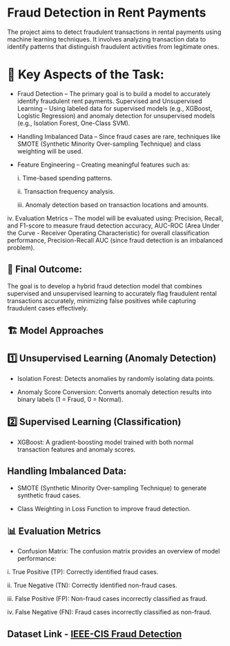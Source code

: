 # Fraud Detection in Rent Payments

The project aims to detect fraudulent transactions in rental payments using machine learning techniques. It involves analyzing transaction data to identify patterns that distinguish fraudulent activities from legitimate ones.


# 🔹 Key Aspects of the Task:

- Fraud Detection – The primary goal is to build a model to accurately identify fraudulent rent payments.
Supervised and Unsupervised Learning – Using labeled data for supervised models (e.g., XGBoost, Logistic Regression) and anomaly detection for unsupervised models (e.g., Isolation Forest, One-Class SVM).

- Handling Imbalanced Data – Since fraud cases are rare, techniques like SMOTE (Synthetic Minority Over-sampling Technique) and class weighting will be used.

- Feature Engineering – Creating meaningful features such as:
  
   i. Time-based spending patterns.

   ii. Transaction frequency analysis.

   iii. Anomaly detection based on transaction locations and amounts.

iv. Evaluation Metrics – The model will be evaluated using:  Precision, Recall, and F1-score to measure fraud detection accuracy, AUC-ROC (Area Under the Curve - Receiver Operating Characteristic) for overall classification performance,  Precision-Recall AUC (since fraud detection is an imbalanced problem).

## 🔹 Final Outcome:
The goal is to develop a hybrid fraud detection model that combines supervised and unsupervised learning to accurately flag fraudulent rental transactions accurately, minimizing false positives while capturing fraudulent cases effectively.


## 🏗 Model Approaches

## 1️⃣ Unsupervised Learning (Anomaly Detection)

- Isolation Forest: Detects anomalies by randomly isolating data points.

- Anomaly Score Conversion: Converts anomaly detection results into binary labels (1 = Fraud, 0 = Normal).

## 2️⃣ Supervised Learning (Classification)

- XGBoost: A gradient-boosting model trained with both normal transaction features and anomaly scores.

## Handling Imbalanced Data:

- SMOTE (Synthetic Minority Over-sampling Technique) to generate synthetic fraud cases.

- Class Weighting in Loss Function to improve fraud detection.

## 📊 Evaluation Metrics

- Confusion Matrix: The confusion matrix provides an overview of model performance:

i. True Positive (TP): Correctly identified fraud cases.

ii. True Negative (TN): Correctly identified non-fraud cases.

iii. False Positive (FP): Non-fraud cases incorrectly classified as fraud.

iv. False Negative (FN): Fraud cases incorrectly classified as non-fraud.

## Dataset Link - <a href="https://www.kaggle.com/competitions/ieee-fraud-detection/data">IEEE-CIS Fraud Detection</a>
